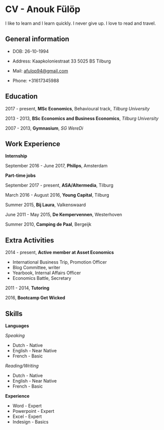 # CV - Anouk Fülöp

I like to learn and I learn quickly. I never give up. I love to read and travel.

## General information
- DOB: 26-10-1994
- Address:  Kaapkoloniestraat 33
            5025 BS Tilburg
- Mail:     afulop94@gmail.com

- Phone:    +31617345988

## Education
2017 - present,  **MSc Economics**, Behavioural track, *Tilburg University*

2013 - 2013,     **BSc Economics and Business Economics**, *Tilburg University*
                
2007 - 2013,     **Gymnasium**, *SG WereDi*

## Work Experience
**Internship**

September 2016 - June 2017,    **Philips**,           Amsterdam

**Part-time jobs**

September 2017 - present,      **ASA/Altermedia**,    Tilburg

March 2016 - August 2016,      **Young Capital**,     Tilburg

Summer 2015,                   **Bij Laura**,         Valkenswaard

June 2011 - May 2015,          **De Kempervennen**,   Westerhoven

Summer 2010,                   **Camping de Paal**,   Bergeijk

## Extra Activities
2014 - present,   **Active member at Asset Economics**

- International Business Trip, Promotion Officer
- Blog Committee, writer
- Yearbook, Internal Affairs Officer
- Economics Battle, Secretary
                  
2011 - 2014,       **Tutoring**

2016,              **Bootcamp Get Wicked**

## Skills
**Languages**

*Speaking*
- Dutch -       Native
- English -     Near Native
- French -      Basic

*Reading/Writing*
- Dutch -       Native
- English -     Near Native
- French -      Basic

**Experience**
- Word -        Expert
- Powerpoint -  Expert
- Excel -       Expert
- Indesign -    Basics
